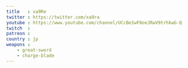 ```yaml
---
title   : xa9Re
twitter : https://twitter.com/xa9ra
youtube : https://www.youtube.com/channel/UCcBe1wF0oeJRwV9trhkwG-Q
twitch  : 
patreon : 
country : jp
weapons :
    - great-sword
    - charge-blade
---
```



